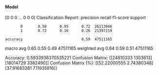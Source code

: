 #### Model
[0 0 0 ... 0 0 0]
Classification Report:
              precision    recall  f1-score   support

           0       0.58      0.95      0.72  26113946
           1       0.72      0.16      0.26  21397219

    accuracy                           0.59  47511165
   macro avg       0.65      0.55      0.49  47511165
weighted avg       0.64      0.59      0.51  47511165

Accuracy: 0.5933936370535221
Confusion Matrix:
[[24810333  1303613]
 [18014729  3382490]]
Confusion Matrix (%):
[[52.22000555  2.74380348]
 [37.91683281  7.11935816]]
